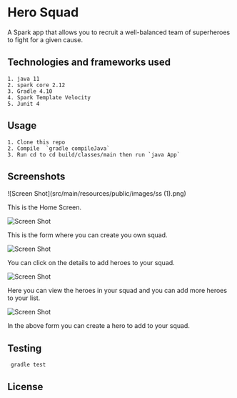 # Hero Squad

A Spark app that allows you to recruit a well-balanced team of superheroes to fight for a given cause.

## Technologies and frameworks used
    1. java 11
    2. spark core 2.12
    3. Gradle 4.10
    4. Spark Template Velocity
    5. Junit 4

## Usage

    1. Clone this repo
    2. Compile  `gradle compileJava`
    3. Run cd to cd build/classes/main then run `java App`

## Screenshots
![Screen Shot](src/main/resources/public/images/ss (1).png)

This is the Home Screen.

![Screen Shot]()

This is the form where you can create you own squad.

![Screen Shot]()

You can click on the details to add heroes to your squad.

![Screen Shot]()

Here you can view the heroes in your squad and you can add more heroes to your list.

![Screen Shot]()

In the above form you can create a hero to add to your squad.

## Testing

   ```java
    gradle test
```

## License

